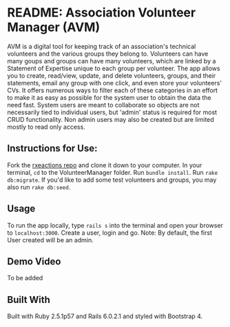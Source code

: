 # README:  Association Volunteer Manager (AVM)
AVM is a digital tool for keeping track of an association's technical volunteers and the various groups they belong to.  Volunteers can have many goups and groups can have many volunteers, which are linked by a Statement of Expertise unique to each group per volunteer.  The app allows  you to create, read/view, update, and delete volunteers, groups, and their statements, email any group with one click, and even store your volunteers' CVs.  It offers numerous ways to filter each of these categories in an effort to make it as easy as possible for the system user to obtain the data the need fast.  System users are meant to collaborate so objects are not necessarily  tied to individual users, but 'admin' status is required for most CRUD functionality.  Non admin users may also be created but are limited mostly to read only access.  

## Instructions for Use:  
Fork the [rxeactions repo](https://github.com/christopherdent/VolunteerManager.git) and clone it down to your computer.  In your terminal, `cd` to the VolunteerManager folder.  Run `bundle install`. Run `rake db:migrate`.  If you'd like to add some test volunteers and groups, you may also run `rake db:seed`.

## Usage
To run the app locally, type `rails s` into the terminal and open your browser to `localhost:3000`.  Create a user, login and go.  Note:  By default, the first User created will be an admin.  

## Demo Video
To be added

## Built With

Built with Ruby 2.5.1p57 and Rails 6.0.2.1 and styled with Bootstrap 4.  
